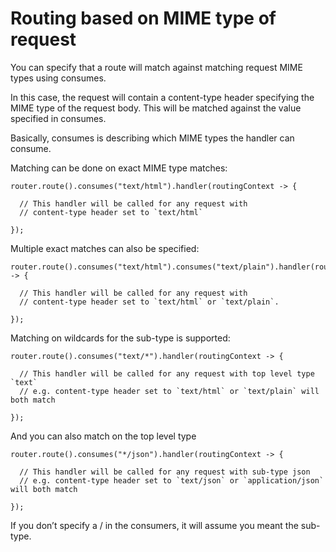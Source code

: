 # Routing based on MIME type of request
You can specify that a route will match against matching request MIME types using consumes.

In this case, the request will contain a content-type header specifying the MIME type of the request body. This will be matched against the value specified in consumes.

Basically, consumes is describing which MIME types the handler can consume.

Matching can be done on exact MIME type matches:
```
router.route().consumes("text/html").handler(routingContext -> {

  // This handler will be called for any request with
  // content-type header set to `text/html`

});
```
Multiple exact matches can also be specified:
```
router.route().consumes("text/html").consumes("text/plain").handler(routingContext -> {

  // This handler will be called for any request with
  // content-type header set to `text/html` or `text/plain`.

});
```
Matching on wildcards for the sub-type is supported:
```
router.route().consumes("text/*").handler(routingContext -> {

  // This handler will be called for any request with top level type `text`
  // e.g. content-type header set to `text/html` or `text/plain` will both match

});
```
And you can also match on the top level type
```
router.route().consumes("*/json").handler(routingContext -> {

  // This handler will be called for any request with sub-type json
  // e.g. content-type header set to `text/json` or `application/json` will both match

});
```
If you don’t specify a / in the consumers, it will assume you meant the sub-type.

